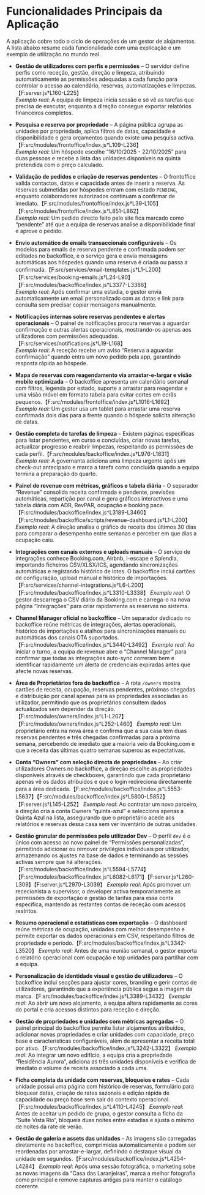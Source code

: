 # Funcionalidades Principais da Aplicação

A aplicação cobre todo o ciclo de operações de um gestor de alojamentos. A lista abaixo resume cada funcionalidade com uma explicação e um exemplo de utilização no mundo real.

- **Gestão de utilizadores com perfis e permissões** – O servidor define perfis como receção, gestão, direção e limpeza, atribuindo automaticamente as permissões adequadas a cada função para controlar o acesso ao calendário, reservas, automatizações e limpezas.【F:server.js†L160-L225】  
  *Exemplo real*: A equipa de limpeza inicia sessão e só vê as tarefas que precisa de executar, enquanto a direção consegue exportar relatórios financeiros completos.

- **Pesquisa e reserva por propriedade** – A página pública agrupa as unidades por propriedade, aplica filtros de datas, capacidade e disponibilidade e gera orçamentos quando existe uma pesquisa activa.【F:src/modules/frontoffice/index.js†L109-L236】  
  *Exemplo real*: Um hóspede escolhe “16/10/2025 - 22/10/2025” para duas pessoas e recebe a lista das unidades disponíveis na quinta pretendida com o preço calculado.

- **Validação de pedidos e criação de reservas pendentes** – O frontoffice valida contactos, datas e capacidade antes de inserir a reserva. As reservas submetidas por hóspedes entram com estado `PENDING`, enquanto colaboradores autorizados continuam a confirmar de imediato.【F:src/modules/frontoffice/index.js†L39-L105】【F:src/modules/frontoffice/index.js†L851-L862】  
  *Exemplo real*: Um pedido directo feito pelo site fica marcado como “pendente” até que a equipa de reservas analise a disponibilidade final e aprove o pedido.

- **Envio automático de emails transaccionais configuráveis** – Os modelos para emails de reserva pendente e confirmada podem ser editados no backoffice, e o serviço gera e envia mensagens automáticas aos hóspedes quando uma reserva é criada ou passa a confirmada.【F:src/services/email-templates.js†L1-L200】【F:src/services/booking-emails.js†L24-L90】【F:src/modules/backoffice/index.js†L3377-L3386】  
  *Exemplo real*: Após confirmar uma estadia, o gestor envia automaticamente um email personalizado com as datas e link para consulta sem precisar copiar mensagens manualmente.

- **Notificações internas sobre reservas pendentes e alertas operacionais** – O painel de notificações procura reservas a aguardar confirmação e outras alertas operacionais, mostrando-os apenas aos utilizadores com permissões adequadas.【F:src/services/notifications.js†L19-L168】  
  *Exemplo real*: A receção recebe um aviso “Reserva a aguardar confirmação” quando entra um novo pedido pela app, garantindo resposta rápida ao hóspede.

- **Mapa de reservas com reagendamento via arrastar-e-largar e visão mobile optimizada** – O backoffice apresenta um calendário semanal com filtros, legenda por estado, suporte a arrastar para reagendar e uma visão móvel em formato tabela para evitar cortes em ecrãs pequenos.【F:src/modules/frontoffice/index.js†L1016-L1692】  
  *Exemplo real*: Um gestor usa um tablet para arrastar uma reserva confirmada dois dias para a frente quando o hóspede solicita alteração de datas.

- **Gestão completa de tarefas de limpeza** – Existem páginas específicas para listar pendentes, em curso e concluídas, criar novas tarefas, actualizar progresso e reabrir limpezas, respeitando as permissões de cada perfil.【F:src/modules/backoffice/index.js†L976-L1831】  
  *Exemplo real*: A governanta adiciona uma limpeza urgente após um check-out antecipado e marca a tarefa como concluída quando a equipa termina a preparação do quarto.

- **Painel de revenue com métricas, gráficos e tabela diária** – O separador “Revenue” consolida receita confirmada e pendente, previsões automáticas, repartição por canal e gera gráficos interactivos e uma tabela diária com ADR, RevPAR, ocupação e booking pace.【F:src/modules/backoffice/index.js†L3189-L3460】【F:src/modules/backoffice/scripts/revenue-dashboard.js†L1-L200】  
  *Exemplo real*: A direção analisa o gráfico de receita dos últimos 30 dias para comparar o desempenho entre semanas e perceber em que dias a ocupação caiu.

- **Integrações com canais externos e uploads manuais** – O serviço de integrações conhece Booking.com, Airbnb, i-escape e Splendia, importando ficheiros CSV/XLSX/ICS, agendando sincronizações automáticas e registando histórico de lotes. O backoffice inclui cartões de configuração, upload manual e histórico de importações.【F:src/services/channel-integrations.js†L6-L200】【F:src/modules/backoffice/index.js†L3310-L3338】
  *Exemplo real*: O gestor descarrega o CSV diário da Booking.com e carrega-o na nova página “Integrações” para criar rapidamente as reservas no sistema.

- **Channel Manager oficial no backoffice** – Um separador dedicado no backoffice reúne métricas de integrações, alertas operacionais, histórico de importações e atalhos para sincronizações manuais ou automáticas dos canais OTA suportados.【F:src/modules/backoffice/index.js†L3440-L3492】
  *Exemplo real*: Ao iniciar o turno, a equipa de revenue abre o “Channel Manager” para confirmar que todas as integrações auto-sync correram bem e identificar rapidamente um alerta de credenciais expiradas antes que afecte novas reservas.

- **Área de Proprietários fora do backoffice** – A rota `/owners` mostra cartões de receita, ocupação, reservas pendentes, próximas chegadas e distribuição por canal apenas para as propriedades associadas ao utilizador, permitindo que os proprietários consultem dados actualizados sem depender da direção.【F:src/modules/owners/index.js†L1-L207】【F:src/modules/owners/index.js†L252-L460】
  *Exemplo real*: Um proprietário entra na nova área e confirma que a sua casa tem duas reservas pendentes e três chegadas confirmadas para a próxima semana, percebendo de imediato que a maioria veio da Booking.com e que a receita das últimas quatro semanas superou as expectativas.

- **Conta “Owners” com seleção directa de propriedades** – Ao criar utilizadores Owners no backoffice, a direção escolhe as propriedades disponíveis através de checkboxes, garantindo que cada proprietário apenas vê os dados atribuídos e que o login redireciona directamente para a área dedicada.【F:src/modules/backoffice/index.js†L5553-L5637】【F:src/modules/backoffice/index.js†L5800-L5852】【F:server.js†L145-L252】
  *Exemplo real*: Ao contratar um novo parceiro, a direção cria a conta Owners “quinta-azul” e selecciona apenas a Quinta Azul na lista, assegurando que o proprietário acede aos relatórios e reservas dessa casa sem ver inventário de outras unidades.

- **Gestão granular de permissões pelo utilizador Dev** – O perfil `dev` é o único com acesso ao novo painel de “Permissões personalizadas”, permitindo adicionar ou remover privilégios individuais por utilizador, armazenando os ajustes na base de dados e terminando as sessões activas sempre que há alterações.【F:src/modules/backoffice/index.js†L5594-L5774】【F:src/modules/backoffice/index.js†L6082-L6171】【F:server.js†L260-L309】【F:server.js†L2970-L3039】
  *Exemplo real*: Após promover um rececionista a supervisor, o developer activa temporariamente as permissões de exportação e gestão de tarifas para essa conta específica, mantendo as restantes contas de receção com acessos restritos.

- **Resumo operacional e estatísticas com exportação** – O dashboard reúne métricas de ocupação, unidades com melhor desempenho e permite exportar os dados operacionais em CSV, respeitando filtros de propriedade e período.【F:src/modules/backoffice/index.js†L3342-L3520】
  *Exemplo real*: Antes de uma reunião semanal, o gestor exporta o relatório operacional com ocupação e top unidades para partilhar com a equipa.

- **Personalização de identidade visual e gestão de utilizadores** – O backoffice inclui secções para ajustar cores, branding e gerir contas de utilizadores, garantindo que a experiência pública segue a imagem da marca.【F:src/modules/backoffice/index.js†L3389-L3432】
  *Exemplo real*: Ao abrir um novo alojamento, a equipa altera rapidamente as cores do portal e cria acessos distintos para receção e direção.

- **Gestão de propriedades e unidades com métricas agregadas** – O painel principal do backoffice permite listar alojamentos atribuídos, adicionar novas propriedades e criar unidades com capacidade, preço base e características configuráveis, além de apresentar a receita total por ativo.【F:src/modules/backoffice/index.js†L3242-L3322】
  *Exemplo real*: Ao integrar um novo edifício, a equipa cria a propriedade “Residência Aurora”, adiciona as três unidades disponíveis e verifica de imediato o volume de receita associado a cada uma.

- **Ficha completa da unidade com reservas, bloqueios e rates** – Cada unidade possui uma página com histórico de reservas, formulário para bloquear datas, criação de rates sazonais e edição rápida de capacidade ou preço base sem sair do contexto operacional.【F:src/modules/backoffice/index.js†L4110-L4245】
  *Exemplo real*: Antes de aceitar um pedido de grupo, o gestor consulta a ficha da “Suite Vista Rio”, bloqueia duas noites entre estadias e ajusta o mínimo de noites da rate de verão.

- **Gestão de galeria e assets das unidades** – As imagens são carregadas diretamente no backoffice, comprimidas automaticamente e podem ser reordenadas por arrastar-e-largar, definindo o destaque visual da unidade em segundos.【F:src/modules/backoffice/index.js†L4254-L4284】
  *Exemplo real*: Após uma sessão fotográfica, o marketing sobe as novas imagens da “Casa das Laranjeiras”, marca a melhor fotografia como principal e remove capturas antigas para manter o catálogo coerente.

